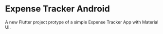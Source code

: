 # Expense Tracker Android

A new Flutter project protype of a simple Expense Tracker App with Material UI.


